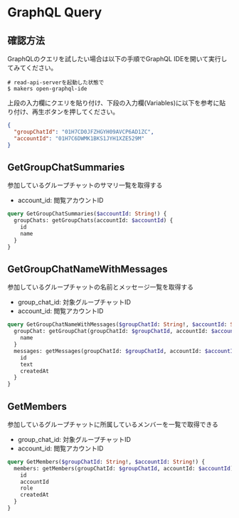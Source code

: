 # GraphQL Query

## 確認方法

GraphQLのクエリを試したい場合は以下の手順でGraphQL IDEを開いて実行してみてください。

```shell
# read-api-serverを起動した状態で
$ makers open-graphql-ide
```

上段の入力欄にクエリを貼り付け、下段の入力欄(Variables)に以下を参考に貼り付け、再生ボタンを押してください。

```json
{
  "groupChatId": "01H7CD0JFZHGYH09AVCP6AD1ZC",
  "accountId": "01H7C6DWMK1BKS1JYH1XZE529M"
}
```

## GetGroupChatSummaries

参加しているグループチャットのサマリ一覧を取得する

- account_id: 閲覧アカウントID

```graphql
query GetGroupChatSummaries($accountId: String!) {
  groupChats: getGroupChats(accountId: $accountId) {
    id
    name
  }
}
```

## GetGroupChatNameWithMessages

参加しているグループチャットの名前とメッセージ一覧を取得する

- group_chat_id: 対象グループチャットID
- account_id: 閲覧アカウントID

```graphql
query GetGroupChatNameWithMessages($groupChatId: String!, $accountId: String!) {
  groupChat: getGroupChat(groupChatId: $groupChatId, accountId: $accountId) {
    name
  }
  messages: getMessages(groupChatId: $groupChatId, accountId: $accountId) {
    id
    text
    createdAt
  }
}
```

## GetMembers

参加しているグループチャットに所属しているメンバーを一覧で取得できる

- group_chat_id: 対象グループチャットID
- account_id: 閲覧アカウントID

```graphql
query GetMembers($groupChatId: String!, $accountId: String!) {
  members: getMembers(groupChatId: $groupChatId, accountId: $accountId) {
    id
    accountId
    role
    createdAt
  }
}
```

